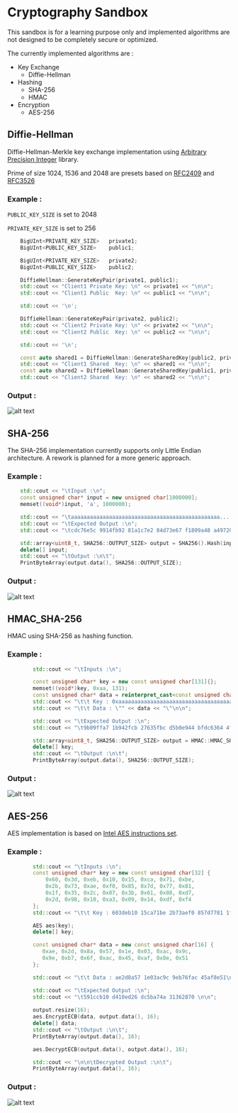 # Cryptography Sandbox

This sandbox is for a learning purpose only and implemented algorithms are not designed to be completely secure or optimized.

The currently implemented algorithms are :
*   Key Exchange
    * Diffie-Hellman
* Hashing
    *   SHA-256
    *   HMAC
* Encryption
    *   AES-256


## Diffie-Hellman
Diffie-Hellman-Merkle key exchange implementation using [Arbitrary Precision Integer](https://github.com/gnoailles/ArbitraryPrecision) library.

Prime of size 1024, 1536 and 2048 are presets based on [RFC2409](https://tools.ietf.org/html/rfc2409#section-6.2) and [RFC3526](https://tools.ietf.org/html/rfc3526#section-2)

### Example :

`PUBLIC_KEY_SIZE` is set to 2048

`PRIVATE_KEY_SIZE` is set to 256

```c++
    BigUInt<PRIVATE_KEY_SIZE>   private1;
    BigUInt<PUBLIC_KEY_SIZE>    public1;

    BigUInt<PRIVATE_KEY_SIZE>   private2;
    BigUInt<PUBLIC_KEY_SIZE>    public2;

    DiffieHellman::GenerateKeyPair(private1, public1);
    std::cout << "Client1 Private Key: \n" << private1 << "\n\n";
    std::cout << "Client1 Public  Key: \n" << public1 << "\n\n";

    std::cout << '\n';

    DiffieHellman::GenerateKeyPair(private2, public2);
    std::cout << "Client2 Private Key: \n" << private2 << "\n\n";
    std::cout << "Client2 Public  Key: \n" << public2 << "\n\n";

    std::cout << '\n';

    const auto shared1 = DiffieHellman::GenerateSharedKey(public2, private1);
    std::cout << "Client1 Shared  Key: \n" << shared1 << "\n\n";
    const auto shared2 = DiffieHellman::GenerateSharedKey(public1, private2);
    std::cout << "Client2 Shared  Key: \n" << shared2 << "\n\n";
```

### Output :
![alt text](https://i.imgur.com/9tugRCo.png "Diffie-Hellman Output Screenshot")

## SHA-256
The SHA-256 implementation currently supports only Little Endian architecture. A rework is planned for a more generic approach.

### Example :

```c++
    std::cout << "\tInput :\n";
    const unsigned char* input = new unsigned char[1000000];
    memset((void*)input, 'a', 1000000);

    std::cout << "\taaaaaaaaaaaaaaaaaaaaaaaaaaaaaaaaaaaaaaaaaaaaaaa.... (1,000,000 bytes)\n\n";
    std::cout << "\tExpected Output :\n";
    std::cout << "\tcdc76e5c 9914fb92 81a1c7e2 84d73e67 f1809a48 a497200e 046d39cc c7112cd0\n\n";

    std::array<uint8_t, SHA256::OUTPUT_SIZE> output = SHA256().Hash(input, 1000000);
    delete[] input;
    std::cout << "\tOutput :\n\t";
    PrintByteArray(output.data(), SHA256::OUTPUT_SIZE);
```

### Output :
![alt text](https://i.imgur.com/jxvFcfC.png "SHA-256 Output Screenshot")

## HMAC_SHA-256
HMAC using SHA-256 as hashing function.

### Example :

```c++
        std::cout << "\tInputs :\n";

        const unsigned char* key = new const unsigned char[131]{};
        memset((void*)key, 0xaa, 131);
        const unsigned char* data = reinterpret_cast<const unsigned char*>("This is a test using a larger than block-size key and a larger than block-size data. The key needs to be hashed before being used by the HMAC algorithm.");
        std::cout << "\t\t Key : 0xaaaaaaaaaaaaaaaaaaaaaaaaaaaaaaaaaaaaaaaaaaaaaaaaaaaaaaaaaaa....aa (131 bytes)\n\n";
        std::cout << "\t\t Data : \"" << data << "\"\n\n";

        std::cout << "\tExpected Output :\n";
        std::cout << "\t9b09ffa7 1b942fcb 27635fbc d5b0e944 bfdc6364 4f071393 8a7f5153 5c3a35e2\n\n";

        std::array<uint8_t, SHA256::OUTPUT_SIZE> output = HMAC::HMAC_SHA256(key, 131, data, 152);
        delete[] key;
        std::cout << "\tOutput :\n\t";
        PrintByteArray(output.data(), SHA256::OUTPUT_SIZE);
```

### Output :
![alt text](https://i.imgur.com/Txld5J7.png "HMAC_SHA-256 Output Screenshot")

## AES-256
AES implementation is based on [Intel AES instructions set](https://www.intel.com/content/dam/doc/white-paper/advanced-encryption-standard-new-instructions-set-paper.pdf).

### Example :

```c++
        std::cout << "\tInputs :\n";
        const unsigned char* key = new const unsigned char[32] { 
            0x60, 0x3d, 0xeb, 0x10, 0x15, 0xca, 0x71, 0xbe,
            0x2b, 0x73, 0xae, 0xf0, 0x85, 0x7d, 0x77, 0x81,      
            0x1f, 0x35, 0x2c, 0x07, 0x3b, 0x61, 0x08, 0xd7,
            0x2d, 0x98, 0x10, 0xa3, 0x09, 0x14, 0xdf, 0xf4   
        };
        std::cout << "\t\t Key : 603deb10 15ca71be 2b73aef0 857d7781 1f352c07 3b6108d7 2d9810a3 0914dff4\n\n";

        AES aes(key);
        delete[] key;

        const unsigned char* data = new const unsigned char[16] {    
           0xae, 0x2d, 0x8a, 0x57, 0x1e, 0x03, 0xac, 0x9c,
           0x9e, 0xb7, 0x6f, 0xac, 0x45, 0xaf, 0x8e, 0x51 
        };

        std::cout << "\t\t Data : ae2d8a57 1e03ac9c 9eb76fac 45af8e51\n\n";

        std::cout << "\tExpected Output :\n";
        std::cout << "\t591ccb10 d410ed26 dc5ba74a 31362870 \n\n";
        
        output.resize(16);
        aes.EncryptECB(data, output.data(), 16);
        delete[] data;
        std::cout << "\tOutput :\n\t";
        PrintByteArray(output.data(), 16);

        aes.DecryptECB(output.data(), output.data(), 16);

        std::cout << "\n\n\tDecrypted Output :\n\t";
        PrintByteArray(output.data(), 16);
```

### Output :
![alt text](https://i.imgur.com/TcG6q5X.png "AES-256 Output Screenshot")
